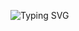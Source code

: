 <a><img src="https://readme-typing-svg.herokuapp.com?font=Fira+Code&size=30&pause=1000&color=0869DB&width=435&lines=%D0%92%D1%81%D1%91+%D0%B8%D0%BB%D0%B8+%D0%BD%D0%B8%D1%87%D0%B5%D0%B3%D0%BE" alt="Typing SVG" /></a>
